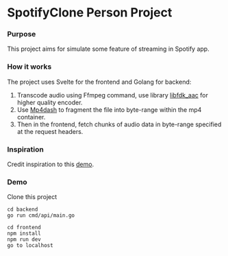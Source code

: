 # SpotifyClone Person Project

### Purpose
This project aims for simulate some feature of streaming in Spotify app.
### How it works
The project uses Svelte for the frontend and Golang for backend:
1. Transcode audio using Ffmpeg command, use library [libfdk_aac](https://en.wikipedia.org/wiki/Fraunhofer_FDK_AAC) for higher quality encoder.
2. Use [Mp4dash](http://www.bento4.com/documentation/mp4dash/) to fragment the file into byte-range within the mp4 container.
3. Then in the frontend, fetch chunks of audio data in byte-range specified at the request headers.

### Inspiration
Credit inspiration to this [demo](https://github.com/nickdesaulniers/netfix/blob/gh-pages/demo/).

### Demo
Clone this project
```
cd backend
go run cmd/api/main.go

cd frontend
npm install
npm run dev
go to localhost
```
